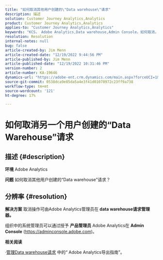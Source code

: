 ```yaml
---
title: "如何取消其他用户创建的\"Data warehouse\"请求"
description: 描述
solution: Customer Journey Analytics,Analytics
product: Customer Journey Analytics,Analytics
applies-to: "Customer Journey Analytics,Analytics"
keywords: "KCS， Adobe Analytics,Data warehouse,Admin Console，如何取消，请求，其他用户，Data warehouse请求管理器"
resolution: Resolution
internal-notes: null
bug: false
article-created-by: Jim Menn
article-created-date: "12/19/2022 9:44:56 PM"
article-published-by: Jim Menn
article-published-date: "12/19/2022 10:31:46 PM"
version-number: 2
article-number: KA-19646
dynamics-url: "https://adobe-ent.crm.dynamics.com/main.aspx?forceUCI=1&pagetype=entityrecord&etn=knowledgearticle&id=475e715c-e67f-ed11-81ac-6045bd006704"
source-git-commit: 0538dca9e85da5a4e3f41d01078972c23ff9a738
workflow-type: tm+mt
source-wordcount: '121'
ht-degree: 17%

---
```


# 如何取消另一个用户创建的“Data Warehouse”请求

## 描述 {#description}


<b>环境</b>
Adobe Analytics

<b>问题</b>
如何取消其他用户创建的“Data warehouse”请求？


## 分辨率 {#resolution}


<b>解决方案</b>
取消操作可由Adobe Analytics管理员在 <b>data warehouse请求管理器。</b>

组织中的系统管理员可以通过授予 <b>产品管理员</b> Adobe Analytics在 <b>Admin Console</b> (https://adminconsole.adobe.com)。

<b>相关阅读</b>

·[管理Data warehouse请求](https://experienceleague.adobe.com/docs/analytics/export/data-warehouse/data-warehouse-requests-manage.html?lang=zh-Hans) 中的“ Adobe Analytics导出指南”。
